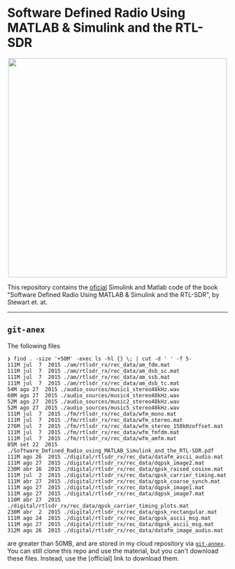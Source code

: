 # Software Defined Radio Using MATLAB & Simulink and the RTL-SDR

<p align="center">
    <img height="500pt" src="https://github.com/tapyu/stewart-rtl-sdr-using-matlab/assets/22801918/f7ef7d23-cdff-4d37-9f97-188935cefd42">
</p>

This repository contains the [oficial] Simulink and Matlab code of the book "Software Defined Radio Using MATLAB & Simulink and the RTL-SDR", by Stewart et. at.

---
## `git-anex`

The following files
```
❯ find . -size '+50M' -exec ls -hl {} \; | cut -d ' ' -f 5-
111M jul  7  2015 ./am/rtlsdr_rx/rec_data/am_fdm.mat
111M jul  7  2015 ./am/rtlsdr_rx/rec_data/am_dsb_sc.mat
111M jul  7  2015 ./am/rtlsdr_rx/rec_data/am_ssb.mat
111M jul  7  2015 ./am/rtlsdr_rx/rec_data/am_dsb_tc.mat
54M ago 27  2015 ./audio_sources/music1_stereo48kHz.wav
60M ago 27  2015 ./audio_sources/music4_stereo48kHz.wav
52M ago 27  2015 ./audio_sources/music2_stereo48kHz.wav
52M ago 27  2015 ./audio_sources/music5_stereo48kHz.wav
111M jul  7  2015 ./fm/rtlsdr_rx/rec_data/wfm_mono.mat
111M jul  7  2015 ./fm/rtlsdr_rx/rec_data/wfm_stereo.mat
276M jul  7  2015 ./fm/rtlsdr_rx/rec_data/wfm_stereo_150kHzoffset.mat
111M jul  7  2015 ./fm/rtlsdr_rx/rec_data/wfm_fmfdm.mat
111M jul  7  2015 ./fm/rtlsdr_rx/rec_data/wfm_amfm.mat
85M set 22  2015 ./Software_Defined_Radio_using_MATLAB_Simulink_and_the_RTL-SDR.pdf
111M ago 26  2015 ./digital/rtlsdr_rx/rec_data/datafm_ascii_audio.mat
111M ago 27  2015 ./digital/rtlsdr_rx/rec_data/dqpsk_image2.mat
230M abr 16  2015 ./digital/rtlsdr_rx/rec_data/qpsk_raised_cosine.mat
111M jul  2  2015 ./digital/rtlsdr_rx/rec_data/qpsk_carrier_timing.mat
111M abr 27  2015 ./digital/rtlsdr_rx/rec_data/qpsk_coarse_synch.mat
111M ago 27  2015 ./digital/rtlsdr_rx/rec_data/dqpsk_image1.mat
111M ago 27  2015 ./digital/rtlsdr_rx/rec_data/dqpsk_image7.mat
110M abr 27  2015 ./digital/rtlsdr_rx/rec_data/qpsk_carrier_timing_plots.mat
230M abr  2  2015 ./digital/rtlsdr_rx/rec_data/qpsk_rectangular.mat
111M ago 24  2015 ./digital/rtlsdr_rx/rec_data/qpsk_ascii_msg.mat
111M ago 27  2015 ./digital/rtlsdr_rx/rec_data/dqpsk_ascii_msg.mat
312M ago 26  2015 ./digital/rtlsdr_rx/rec_data/datafm_image_audio.mat
```

are greater than 50MB, and are stored in my cloud repository via [`git-annex`](https://gist.github.com/tapyu/0427afb25df969c1972942d945284ba2#git-annex). You can still clone this repo and use the material, but you can't download these files. Instead, use the [official] link to download them.

[oficial]: https://www.mathworks.com/campaigns/offers/download-rtl-sdr-ebook.html
